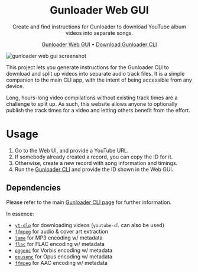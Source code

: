 <html>
    <h1 align='center'>
        Gunloader Web GUI
    </h1>
    <p align='center'>
        Create and find instructions for Gunloader to download YouTube album videos into separate songs.
    </p>
    <p align='center'>
        <a href='https://gunloader.miris.design'>Gunloader Web GUI</a>
        •
        <a href='https://github.com/yumiris/Gunloader/releases/latest'>Download Gunloader CLI</a>
    </p>
</html>

![gunloader web gui screenshot](https://user-images.githubusercontent.com/10241434/174534383-2a144ef9-5a00-4348-8328-b7d05b8461f5.png)

This project lets you generate instructions for the Gunloader CLI to download and split up videos into separate audio track files. It is a simple companion to the main CLI app, with the intent of being accessible from any device.

Long, hours-long video compilations without existing track times are a challenge to split up. As such, this website allows anyone to optionally publish the track times for a video and letting others benefit from the effort.

# Usage

1. Go to the Web UI, and provide a YouTube URL.
2. If somebody already created a record, you can copy the ID for it.
3. Otherwise, create a new record with song information and timings.
4. Run the [Gunloader CLI](https://github.com/yumiris/Gunloader/) and provide the ID shown in the Web GUI.

## Dependencies

Please refer to the main [Gunloader CLI page](https://github.com/yumiris/Gunloader/) for further information.

In essence:

- [`yt-dlp`](https://github.com/yt-dlp/yt-dlp) for downloading videos (`youtube-dl` can also be used)
- [`ffmpeg`](https://www.ffmpeg.org/) for audio & cover art extraction
- [`lame`](https://lame.sourceforge.net/) for MP3 encoding w/ metadata
- [`flac`](https://xiph.org/flac/) for FLAC encoding w/ metadata
- [`oggenc`](https://www.xiph.org/vorbis/) for Vorbis encoding w/ metadata
- [`opusenc`](https://wiki.xiph.org/Opus-tools) for Opus encoding w/ metadata
- [`ffmpeg`](https://www.ffmpeg.org/) for AAC encoding w/ metadata
